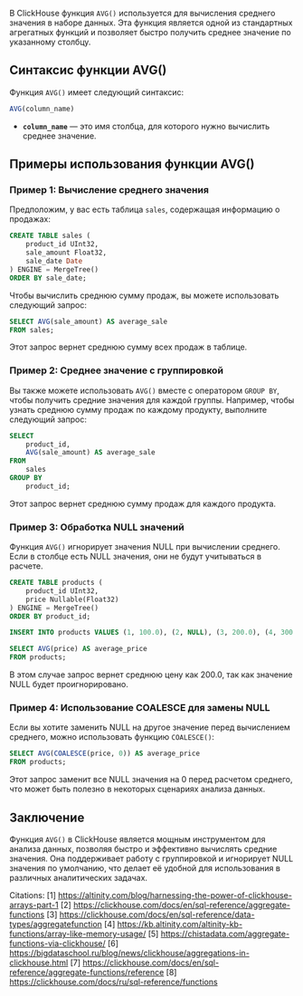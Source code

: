 В ClickHouse функция `AVG()` используется для вычисления среднего значения в наборе данных. Эта функция является одной из стандартных агрегатных функций и позволяет быстро получить среднее значение по указанному столбцу.

## Синтаксис функции AVG()

Функция `AVG()` имеет следующий синтаксис:

```sql
AVG(column_name)
```

- **`column_name`** — это имя столбца, для которого нужно вычислить среднее значение.

## Примеры использования функции AVG()

### Пример 1: Вычисление среднего значения

Предположим, у вас есть таблица `sales`, содержащая информацию о продажах:

```sql
CREATE TABLE sales (
    product_id UInt32,
    sale_amount Float32,
    sale_date Date
) ENGINE = MergeTree()
ORDER BY sale_date;
```

Чтобы вычислить среднюю сумму продаж, вы можете использовать следующий запрос:

```sql
SELECT AVG(sale_amount) AS average_sale
FROM sales;
```

Этот запрос вернет среднюю сумму всех продаж в таблице.

### Пример 2: Среднее значение с группировкой

Вы также можете использовать `AVG()` вместе с оператором `GROUP BY`, чтобы получить средние значения для каждой группы. Например, чтобы узнать среднюю сумму продаж по каждому продукту, выполните следующий запрос:

```sql
SELECT 
    product_id,
    AVG(sale_amount) AS average_sale
FROM 
    sales
GROUP BY 
    product_id;
```

Этот запрос вернет среднюю сумму продаж для каждого продукта.

### Пример 3: Обработка NULL значений

Функция `AVG()` игнорирует значения NULL при вычислении среднего. Если в столбце есть NULL значения, они не будут учитываться в расчете.

```sql
CREATE TABLE products (
    product_id UInt32,
    price Nullable(Float32)
) ENGINE = MergeTree()
ORDER BY product_id;

INSERT INTO products VALUES (1, 100.0), (2, NULL), (3, 200.0), (4, 300.0);

SELECT AVG(price) AS average_price
FROM products;
```

В этом случае запрос вернет среднюю цену как 200.0, так как значение NULL будет проигнорировано.

### Пример 4: Использование COALESCE для замены NULL

Если вы хотите заменить NULL на другое значение перед вычислением среднего, можно использовать функцию `COALESCE()`:

```sql
SELECT AVG(COALESCE(price, 0)) AS average_price
FROM products;
```

Этот запрос заменит все NULL значения на 0 перед расчетом среднего, что может быть полезно в некоторых сценариях анализа данных.

## Заключение

Функция `AVG()` в ClickHouse является мощным инструментом для анализа данных, позволяя быстро и эффективно вычислять средние значения. Она поддерживает работу с группировкой и игнорирует NULL значения по умолчанию, что делает её удобной для использования в различных аналитических задачах.

Citations:
[1] https://altinity.com/blog/harnessing-the-power-of-clickhouse-arrays-part-1
[2] https://clickhouse.com/docs/en/sql-reference/aggregate-functions
[3] https://clickhouse.com/docs/en/sql-reference/data-types/aggregatefunction
[4] https://kb.altinity.com/altinity-kb-functions/array-like-memory-usage/
[5] https://chistadata.com/aggregate-functions-via-clickhouse/
[6] https://bigdataschool.ru/blog/news/clickhouse/aggregations-in-clickhouse.html
[7] https://clickhouse.com/docs/en/sql-reference/aggregate-functions/reference
[8] https://clickhouse.com/docs/ru/sql-reference/functions